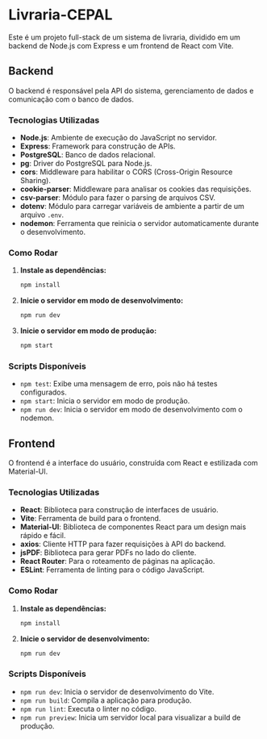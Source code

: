 # Livraria-CEPAL

Este é um projeto full-stack de um sistema de livraria, dividido em um backend de Node.js com Express e um frontend de React com Vite.

## Backend

O backend é responsável pela API do sistema, gerenciamento de dados e comunicação com o banco de dados.

### Tecnologias Utilizadas

* **Node.js**: Ambiente de execução do JavaScript no servidor.
* **Express**: Framework para construção de APIs.
* **PostgreSQL**: Banco de dados relacional.
* **pg**: Driver do PostgreSQL para Node.js.
* **cors**: Middleware para habilitar o CORS (Cross-Origin Resource Sharing).
* **cookie-parser**: Middleware para analisar os cookies das requisições.
* **csv-parser**: Módulo para fazer o parsing de arquivos CSV.
* **dotenv**: Módulo para carregar variáveis de ambiente a partir de um arquivo `.env`.
* **nodemon**: Ferramenta que reinicia o servidor automaticamente durante o desenvolvimento.

### Como Rodar

1.  **Instale as dependências:**
    ```bash
    npm install
    ```

2.  **Inicie o servidor em modo de desenvolvimento:**
    ```bash
    npm run dev
    ```

3.  **Inicie o servidor em modo de produção:**
    ```bash
    npm start
    ```

### Scripts Disponíveis

* `npm test`: Exibe uma mensagem de erro, pois não há testes configurados.
* `npm start`: Inicia o servidor em modo de produção.
* `npm run dev`: Inicia o servidor em modo de desenvolvimento com o nodemon.

## Frontend

O frontend é a interface do usuário, construída com React e estilizada com Material-UI.

### Tecnologias Utilizadas

* **React**: Biblioteca para construção de interfaces de usuário.
* **Vite**: Ferramenta de build para o frontend.
* **Material-UI**: Biblioteca de componentes React para um design mais rápido e fácil.
* **axios**: Cliente HTTP para fazer requisições à API do backend.
* **jsPDF**: Biblioteca para gerar PDFs no lado do cliente.
* **React Router**: Para o roteamento de páginas na aplicação.
* **ESLint**: Ferramenta de linting para o código JavaScript.

### Como Rodar

1.  **Instale as dependências:**
    ```bash
    npm install
    ```

2.  **Inicie o servidor de desenvolvimento:**
    ```bash
    npm run dev
    ```

### Scripts Disponíveis

* `npm run dev`: Inicia o servidor de desenvolvimento do Vite.
* `npm run build`: Compila a aplicação para produção.
* `npm run lint`: Executa o linter no código.
* `npm run preview`: Inicia um servidor local para visualizar a build de produção.
